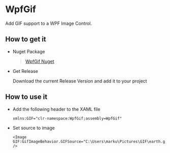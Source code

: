 WpfGif
===============

Add GIF support to a WPF Image Control.

How to get it
-------------

- Nuget Package
  > [WpfGif Nuget](https://www.nuget.org/packages/WpfGif/1.0.0.1)
    

- Get Release

  Download the current Release Version and add it to your project


How to use it
-------------
* Add the following header to the XAML file

  ```xml
  xmlns:GIF="clr-namespace:WpfGif;assembly=WpfGif"
  ```
* Set source to image

  ```xaml
  <Image GIF:GifImageBehavior.GIFSource="C:\Users\marku\Pictures\GIF\earth.gif" />
  ```
